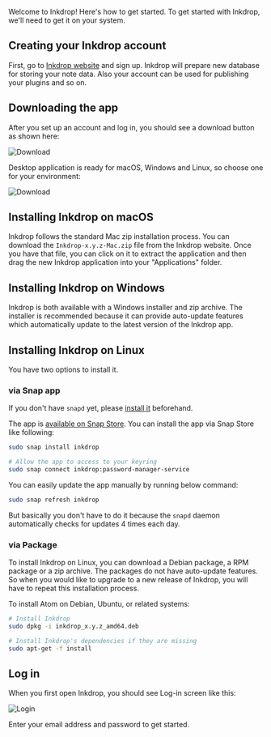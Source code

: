 Welcome to Inkdrop! Here's how to get started.
To get started with Inkdrop, we'll need to get it on your system.

## Creating your Inkdrop account

First, go to [Inkdrop website](https://inkdrop.app/) and sign up.
Inkdrop will prepare new database for storing your note data.
Also your account can be used for publishing your plugins and so on.

## Downloading the app

After you set up an account and log in, you should see a download button as shown here:

![Download](/manual/01-quick-start-guide_download.png)

Desktop application is ready for macOS, Windows and Linux, so choose one for your environment:

![Download](/manual/01-quick-start-guide_download2.png)

## Installing Inkdrop on macOS

Inkdrop follows the standard Mac zip installation process. You can download the `Inkdrop-x.y.z-Mac.zip` file from the Inkdrop website. Once you have that file, you can click on it to extract the application and then drag the new Inkdrop application into your "Applications" folder.

## Installing Inkdrop on Windows

Inkdrop is both available with a Windows installer and zip archive. The installer is recommended because it can provide auto-update features which automatically update to the latest version of the Inkdrop app.

## Installing Inkdrop on Linux

You have two options to install it.

### via Snap app

<div class="ui info message">
If you don't have <code>snapd</code> yet, please <a href="https://snapcraft.io/docs/core/install" target="_blank">install it</a> beforehand.
</div>

The app is [available on Snap Store](https://snapcraft.io/inkdrop).
You can install the app via Snap Store like following:

```bash
sudo snap install inkdrop

# Allow the app to access to your keyring
sudo snap connect inkdrop:password-manager-service
```

You can easily update the app manually by running below command:

```bash
sudo snap refresh inkdrop
```

But basically you don't have to do it because the `snapd` daemon automatically checks for updates 4 times each day.

### via Package

To install Inkdrop on Linux, you can download a Debian package, a RPM package or a zip archive.
The packages do not have auto-update features.
So when you would like to upgrade to a new release of Inkdrop, you will have to repeat this installation process.

To install Atom on Debian, Ubuntu, or related systems:

```bash
# Install Inkdrop
sudo dpkg -i inkdrop_x.y.z_amd64.deb

# Install Inkdrop's dependencies if they are missing
sudo apt-get -f install
```

## Log in

When you first open Inkdrop, you should see Log-in screen like this:

![Login](/manual/01-quick-start-guide_login.png)

Enter your email address and password to get started.

